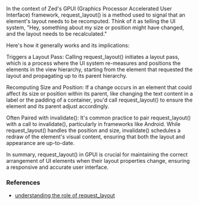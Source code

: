 

In the context of Zed's GPUI (Graphics Processor Accelerated User Interface) framework, request_layout() is a method used to signal that an element's layout needs to be recomputed. Think of it as telling the UI system, "Hey, something about my size or position might have changed, and the layout needs to be recalculated."

Here's how it generally works and its implications:

Triggers a Layout Pass: Calling request_layout() initiates a layout pass, which is a process where the UI system re-measures and positions the elements in the view hierarchy, starting from the element that requested the layout and propagating up to its parent hierarchy.

Recomputing Size and Position: If a change occurs in an element that could affect its size or position within its parent, like changing the text content in a label or the padding of a container, you'd call request_layout() to ensure the element and its parent adjust accordingly.

Often Paired with invalidate(): It's common practice to pair request_layout() with a call to invalidate(), particularly in frameworks like Android. While request_layout() handles the position and size, invalidate() schedules a redraw of the element's visual content, ensuring that both the layout and appearance are up-to-date.

In summary, request_layout() in GPUI is crucial for maintaining the correct arrangement of UI elements when their layout properties change, ensuring a responsive and accurate user interface.

### References

- [understanding the role of request_layout](https://medium.com/kotlin-android-chronicle/understanding-the-roles-of-requestlayout-and-invalidate-when-adding-a-view-in-android-93d47be50e1f)
